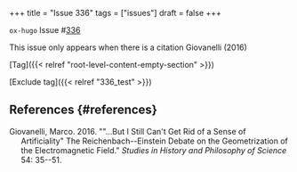 +++
title = "Issue 336"
tags = ["issues"]
draft = false
+++

`ox-hugo` Issue
\#[336](https://github.com/kaushalmodi/ox-hugo/issues/336)

This issue only appears when there is a citation Giovanelli (2016)

[Tag]({{< relref "root-level-content-empty-section" >}})

[Exclude tag]({{< relref "336_test" >}})

## References {#references}

<div id="refs" class="references csl-bib-body hanging-indent">
  <div></div>


<div id="ref-giovanelli2016" class="csl-entry">
  <div></div>

Giovanelli, Marco. 2016. "\"\...But I Still Can't Get Rid of a Sense of
Artificiality\" The Reichenbach--Einstein Debate on the Geometrization
of the Electromagnetic Field." *Studies in History and Philosophy of
Science* 54: 35--51.

</div>

</div>
